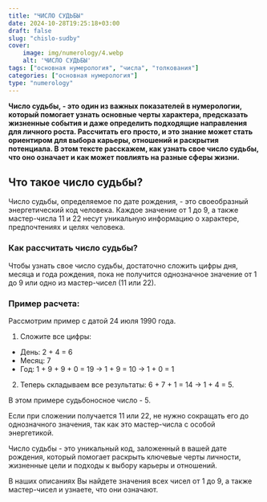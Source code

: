 ```yaml
---
title: "ЧИСЛО СУДЬБЫ"
date: 2024-10-28T19:25:18+03:00
draft: false
slug: "chislo-sudby"
cover:
    image: img/numerology/4.webp
    alt: 'ЧИСЛО СУДЬБЫ'
tags: ["основная нумерология", "числа", "толкования"]
categories: ["основная нумерология"]
type: "numerology"
---
```



**Число судьбы, - это один из важных показателей в нумерологии, который помогает узнать основные черты характера, предсказать жизненные события и даже определить подходящие направления для личного роста. Рассчитать его просто, и это знание может стать ориентиром для выбора карьеры, отношений и раскрытия потенциала. В этом тексте расскажем, как узнать свое число судьбы, что оно означает и как может повлиять на разные сферы жизни.**

## Что такое число судьбы?

Число судьбы, определяемое по дате рождения, - это своеобразный энергетический код человека. Каждое значение от 1 до 9, а также мастер-числа 11 и 22 несут уникальную информацию о характере, предпочтениях и целях человека.

### Как рассчитать число судьбы?

Чтобы узнать свое число судьбы, достаточно сложить цифры дня, месяца и года рождения, пока не получится однозначное значение от 1 до 9 или одно из мастер-чисел (11 или 22).
### Пример расчета:

Рассмотрим пример с датой 24 июля 1990 года.

1.	Сложите все цифры:
*	День: 2 + 4 = 6
*	Месяц: 7
*	Год: 1 + 9 + 9 + 0 = 19 → 1 + 9 = 10 → 1 + 0 = 1

2.	Теперь складываем все результаты: 6 + 7 + 1 = 14 → 1 + 4 = 5.

В этом примере судьбоносное число - 5.

Если при сложении получается 11 или 22, не нужно сокращать его до однозначного значения, так как это мастер-числа с особой энергетикой.

Число судьбы - это уникальный код, заложенный в вашей дате рождения, который помогает раскрыть ключевые черты личности, жизненные цели и подходы к выбору карьеры и отношений.

В наших описаниях Вы найдете значения всех чисел от 1 до 9, а также мастер-чисел и узнаете, что они означают.


